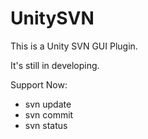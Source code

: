 # UnitySVN
 This is a Unity SVN GUI Plugin.
 
 It's still in developing.

Support Now:
-  svn update
-  svn commit
-  svn status
